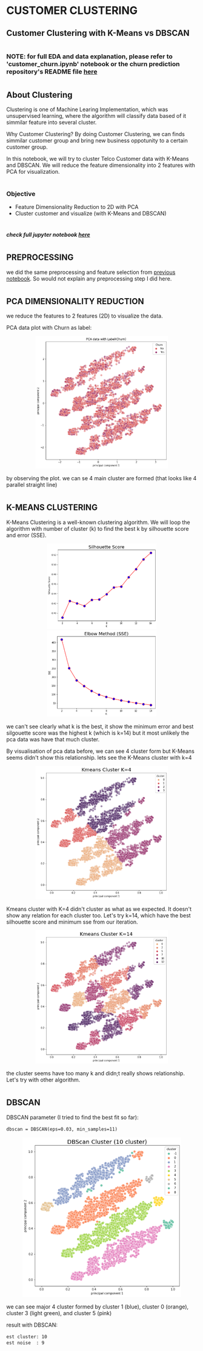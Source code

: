 # CUSTOMER CLUSTERING
## Customer Clustering with K-Means vs DBSCAN

#

### **NOTE:** for full EDA and data explanation, please refer to 'customer_churn.ipynb' notebook or the churn prediction repository's README file [here](https://github.com/laurensiavee/customer-churn-prediction)

#

## About Clustering

Clustering is one of Machine Learing Implementation, which was unsupervised learning, where the algorithm will classify data based of it simmilar feature into several cluster. 

Why Customer Clustering?
By doing Customer Clustering, we can finds simmilar customer group and bring new business oppotunity to a certain customer group.

In this notebook, we will try to cluster Telco Customer data with K-Means and DBSCAN. We will reduce the feature dimensionality into 2 features with PCA for visualization.

#

### **Objective**
- Feature Dimensionality Reduction to 2D with PCA
- Cluster customer and visualize (with K-Means and DBSCAN)

#

***check full jupyter notebook [here](customer_clustering.ipynb)***

#

## PREPROCESSING
we did the same preprocessing and feature selection from [previous notebook](https://github.com/laurensiavee/customer-churn-prediction). So would not explain any preprocessing step I did here.

#

## PCA DIMENSIONALITY REDUCTION
we reduce the features to 2 features (2D) to visualize the data.

PCA data plot with Churn as label:
<p align="center"><img src="plot/1.png" width="350"></p>
by observing the plot. we can se 4 main cluster are formed (that looks like 4 parallel straight line)

#

## K-MEANS CLUSTERING
K-Means Clustering is a well-known clustering algorithm. We will loop the algorithm with number of cluster (k) to find the best k by silhouette score and error (SSE).
<p align="center">
<img src="plot/2.png" width="290">
<img src="plot/3.png" width="290">
</p>
we can't see clearly what k is the best, it show the minimum error and best silgouette score was the highest k (which is k=14) but it most unlikely the pca data was have that much cluster. 

By visualisation of pca data before, we can see 4 cluster form but K-Means seems didn't show this relationship. lets see the K-Means cluster with k=4 

<p align="center"><img src="plot/4.png" width="350"></p>

Kmeans cluster with K=4 didn't cluster as what as we expected. It doesn't show any relation for each cluster too. Let's try k=14, which have the best silhouette score and minimum sse from our iteration.

<p align="center"><img src="plot/5.png" width="350"></p>

the cluster seems have too many k and didn;t really shows relationship. Let's try with other algorithm.

#

## DBSCAN

DBSCAN parameter (I tried to find the best fit so far): 

    dbscan = DBSCAN(eps=0.03, min_samples=11)

<p align="center"><img src="plot/6.png" width="420"></p>


we can see major 4 cluster formed by cluster 1 (blue), cluster 0 (orange), cluster 3 (light green), and cluster 5 (pink)

result with DBSCAN:

    est cluster: 10
    est noise  : 9
